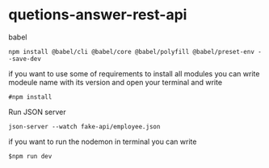 # quetions-answer-rest-api
babel
    
    npm install @babel/cli @babel/core @babel/polyfill @babel/preset-env --save-dev

if you want to use some of requirements to install all modules you can write modeule name with its version and open your terminal and write
    
    #npm install 

Run JSON server
    
    json-server --watch fake-api/employee.json
if you want to run the  nodemon in terminal you can write 
     
    $npm run dev

